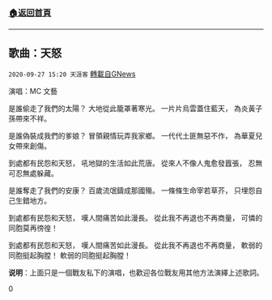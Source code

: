 ###  [:house:返回首頁](https://github.com/ourhimalayas/txt)
---

## 歌曲：天怒
`2020-09-27 15:20 天涯客` [轉載自GNews](https://gnews.org/zh-hant/387022/)

演唱：MC 文藝

是誰偷走了我們的太陽？
大地從此籠罩著寒光。
一片片烏雲蓋住藍天，
為炎黃子孫帶來不祥。

是誰偽裝成我們的爹娘？
冒領親情玩弄我家鄉。
一代代土匪無惡不作，
為華夏兒女帶來創傷。

到處都有民怨和天怒，
吼地獄的生活如此荒唐。
從來人不像人鬼愈發囂張，
忍無可忍無處躲藏。

是誰奪走了我們的安康？
百歲流氓鑄成那國殤。
一條條生命宰若草芥，
只埋怨自己生錯地方。

到處都有民怨和天怒，
嘆人間痛苦如此漫長。
從此我不再退也不再商量，
可憐的同胞莫再徬徨！

到處都有民怨和天怒，
嘆人間痛苦如此漫長。
從此我不再退也不再商量，
軟弱的同胞挺起胸膛！
軟弱的同胞挺起胸膛！

**说明**：上面只是一個戰友私下的演唱，也歡迎各位戰友用其他方法演繹上述歌詞。

0
